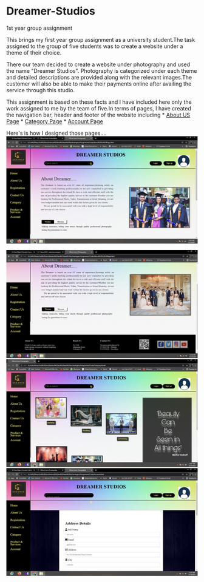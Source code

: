 # Dreamer-Studios
1st year group assignment

This brings my first year group assignment as a university student.The task assigned to the group of five students was to create a website under a theme of their choice.

There our team decided to create a website under photography and used the name "Dreamer Studios". Photography is categorized under each theme and detailed descriptions are
provided along with the relevant images.The customer will also be able to make their payments online after availing the service through this studio.
  
This assignment is based on these facts and I have included here only the work assigned to me by the team of five.In terms of pages, I have created the navigation bar, header and 
footer of the website including
                                  * [About US Page](#About-US-Page)
                                  * [Category Page](#Category-Page)
                                  * [Account Page](#Account-Page)
                  
Here's is how I designed those pages....
<img src = "Images/About_us Page.jpg">

<img src = "Images/About_us Page B.jpg">

<img src = "Images/Category Page.jpg">

<img src = "Images/Account Page.jpg">
